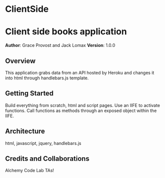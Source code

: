 # ClientSide

# Client side books application

**Author**: Grace Provost and Jack Lomax
**Version**: 1.0.0

## Overview
This application grabs data from an API hosted by Heroku and changes it into html through handlebars.js template.

## Getting Started
Build everything from scratch, html and script pages. Use an IIFE to activate functions. Call functions as methods through an exposed object within the IIFE.

## Architecture
html, javascript, jquery, handlebars.js

## Credits and Collaborations
Alchemy Code Lab TAs!
